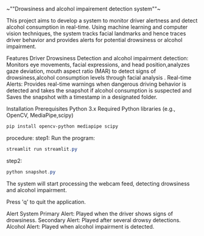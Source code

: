 ~""Drowsiness and alcohol impairement detection system""~



This project aims to develop a system to monitor driver alertness and detect alcohol consumption in real-time. Using machine learning and computer vision techniques, the system tracks facial landmarks and hence traces driver behavior and provides alerts for potential drowsiness or alcohol impairment.

Features
Driver Drowsiness Detection and alcohol impairment detection: Monitors eye movements, facial expressions, and head position,analyzes gaze deviation, mouth aspect ratio (MAR)  to detect signs of drowsiness,alcohol consumption levels through facial analysis .
Real-time Alerts: Provides real-time warnings when dangerous driving behavior is detected and takes the snapshot if alcohol consumption is suspected and Saves the snapshot with a timestamp in a designated folder.

Installation
Prerequisites
Python 3.x
Required Python libraries (e.g., OpenCV, MediaPipe,scipy)
```bash
pip install opencv-python mediapipe scipy
```
procedure:
 step1: Run the program:
```powershell
streamlit run streamlit.py
```


step2:
```powershell
python snapshot.py
```
The system will start processing the webcam feed, detecting drowsiness and alcohol impairment.

Press 'q' to quit the application.

Alert System
Primary Alert: Played when the driver shows signs of drowsiness.
Secondary Alert: Played after several drowsy detections.
Alcohol Alert: Played when alcohol impairment is detected.
